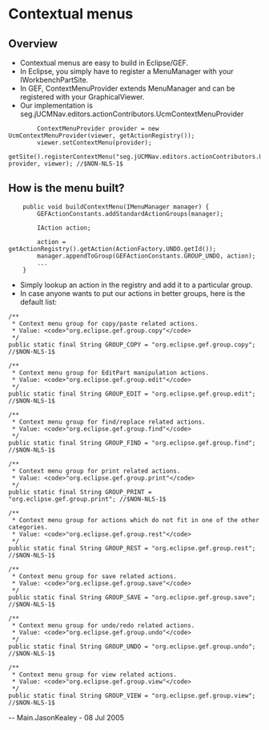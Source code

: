 # Contextual menus

## Overview

  - Contextual menus are easy to build in Eclipse/GEF.
  - In Eclipse, you simply have to register a MenuManager with your
    IWorkbenchPartSite.
  - In GEF, ContextMenuProvider extends MenuManager and can be
    registered with your GraphicalViewer.
  - Our implementation is
    seg.jUCMNav.editors.actionContributors.UcmContextMenuProvider

<!-- end list -->

``` 
        ContextMenuProvider provider = new UcmContextMenuProvider(viewer, getActionRegistry());
        viewer.setContextMenu(provider);
        getSite().registerContextMenu("seg.jUCMNav.editors.actionContributors.UcmContextMenuProvider", provider, viewer); //$NON-NLS-1$
```

## How is the menu built?

``` 
    public void buildContextMenu(IMenuManager manager) {
        GEFActionConstants.addStandardActionGroups(manager);

        IAction action;

        action = getActionRegistry().getAction(ActionFactory.UNDO.getId());
        manager.appendToGroup(GEFActionConstants.GROUP_UNDO, action);
        ...
    }
```

  - Simply lookup an action in the registry and add it to a particular
    group.
  - In case anyone wants to put our actions in better groups, here is
    the default list:

<!-- end list -->

    /** 
     * Context menu group for copy/paste related actions. 
     * Value: <code>"org.eclipse.gef.group.copy"</code>
     */
    public static final String GROUP_COPY = "org.eclipse.gef.group.copy"; //$NON-NLS-1$
    
    /** 
     * Context menu group for EditPart manipulation actions. 
     * Value: <code>"org.eclipse.gef.group.edit"</code>
     */
    public static final String GROUP_EDIT = "org.eclipse.gef.group.edit"; //$NON-NLS-1$
    
    /** 
     * Context menu group for find/replace related actions. 
     * Value: <code>"org.eclipse.gef.group.find"</code>
     */
    public static final String GROUP_FIND = "org.eclipse.gef.group.find"; //$NON-NLS-1$
    
    /** 
     * Context menu group for print related actions. 
     * Value: <code>"org.eclipse.gef.group.print"</code>
     */
    public static final String GROUP_PRINT = "org.eclipse.gef.group.print"; //$NON-NLS-1$
    
    /** 
     * Context menu group for actions which do not fit in one of the other categories. 
     * Value: <code>"org.eclipse.gef.group.rest"</code>
     */
    public static final String GROUP_REST = "org.eclipse.gef.group.rest"; //$NON-NLS-1$   
    
    /** 
     * Context menu group for save related actions. 
     * Value: <code>"org.eclipse.gef.group.save"</code>
     */
    public static final String GROUP_SAVE = "org.eclipse.gef.group.save"; //$NON-NLS-1$
    
    /** 
     * Context menu group for undo/redo related actions. 
     * Value: <code>"org.eclipse.gef.group.undo"</code>
     */
    public static final String GROUP_UNDO = "org.eclipse.gef.group.undo"; //$NON-NLS-1$
    
    /** 
     * Context menu group for view related actions. 
     * Value: <code>"org.eclipse.gef.group.view"</code>
     */
    public static final String GROUP_VIEW = "org.eclipse.gef.group.view"; //$NON-NLS-1$

\-- Main.JasonKealey - 08 Jul 2005
